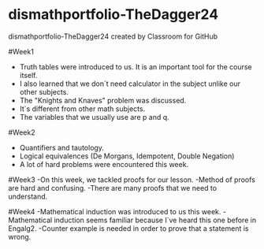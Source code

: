 # dismathportfolio-TheDagger24
dismathportfolio-TheDagger24 created by Classroom for GitHub

#Week1
- Truth tables were introduced to us. It is an important tool for the course itself.
- I also learned that we don`t need calculator in the subject unlike our other subjects.
- The "Knights and Knaves" problem was discussed.
- It`s different from other math subjects. 
- The variables that we usually use are p and q.

#Week2
- Quantifiers and tautology.
- Logical equivalences (De Morgans, Idempotent, Double Negation)
- A lot of hard problems were encountered this week.

#Week3
-On this week, we tackled proofs for our lesson.
-Method of proofs are hard and confusing.
-There are many proofs that we need to understand.

#Week4
-Mathematical induction was introduced to us this week. 
-Mathematical induction seems familiar because I`ve heard this one before in Engalg2.
-Counter example is needed in order to prove that a statement is wrong.
